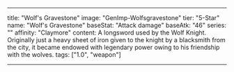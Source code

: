 ---

title: "Wolf's Gravestone"
image: "GenImp-Wolfsgravestone"
tier: "5-Star"
name: "Wolf's Gravestone"
baseStat: "Attack damage"
baseAtk: "46"
series: ""
affinity: "Claymore"
content: A longsword used by the Wolf Knight. Originally just a heavy sheet of iron given to the knight by a blacksmith from the city, it became endowed with legendary power owing to his friendship with the wolves.
tags: ["1.0", "weapon"]

---
